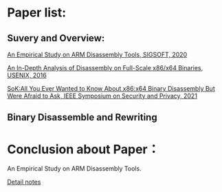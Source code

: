 
# Paper list:


## Suvery and Overview:

[An Empirical Study on ARM Disassembly Tools, SIGSOFT, 2020](https://github.com/LmDeng0/Paper/blob/main/Binary%20Disassemble%20and%20Rewriting/Suvery%20and%20Overview/An%20Empirical%20Study%20on%20ARM%20Disassembly%20Tools.pdf)

[An In-Depth Analysis of Disassembly on Full-Scale x86/x64 Binaries, USENIX, 2016](https://github.com/LmDeng0/Paper/blob/main/Binary%20Disassemble%20and%20Rewriting/Suvery%20and%20Overview/An%20In-Depth%20Analysis%20of%20Disassembly%20on%20Full-Scale%20x86:x64%20Binaries.pdf)

[SoK:All You Ever Wanted to Know About x86:x64 Binary Disassembly But Were Afraid to Ask, IEEE Symposium on Security and Privacy, 2021](https://github.com/LmDeng0/Paper/blob/main/Binary%20Disassemble%20and%20Rewriting/Suvery%20and%20Overview/SoK-%20All%20You%20Ever%20Wanted%20to%20Know%20About%20x86:x64%20Binary%20Disassembly%20But%20Were%20Afraid%20to%20Ask.pdf)


## Binary Disassemble and Rewriting



# Conclusion about Paper：

An Empirical Study on ARM Disassembly Tools.



[Detail notes](https://www.notion.so/An-Empirical-Study-on-ARM-Disassembly-Tools-43b4857a733e45589733bbefe3ad1a6b)
